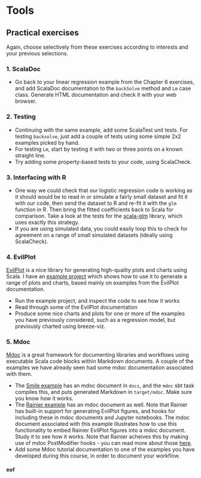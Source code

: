 # Tools

## Practical exercises

Again, choose selectively from these exercises according to interests and your previous selections.

### 1. ScalaDoc

* Go back to your linear regression example from the Chapter 6 exercises, and add ScalaDoc documentation to the `backSolve` method and `Lm` case class. Generate HTML documentation and check it with your web browser.

### 2. Testing

* Continuing with the same example, add some ScalaTest unit tests. For testing `backsolve`, just add a couple of tests using some simple 2x2 examples picked by hand.
* For testing `Lm`, start by testing it with two or three points on a known straight line.
* Try adding some property-based tests to your code, using ScalaCheck.

### 3. Interfacing with R

* One way we could check that our logistic regression code is working as it should would be to read in or simulate a fairly small dataset and fit it with our code, then send the dataset to R and re-fit it with the `glm` function in R. Then bring the fitted coefficients back to Scala for comparison. Take a look at the tests for the [scala-glm](https://github.com/darrenjw/scala-glm/) library, which uses exactly this strategy.
* If you are using simulated data, you could easily loop this to check for agreement on a range of small simulated datasets (ideally using ScalaCheck).

### 4. EvilPlot

[EvilPlot](https://cibotech.github.io/evilplot/) is a nice library for generating high-quality plots and charts using Scala. I have an [example project](../examples/C7-EvilPlot/) which shows how to use it to generate a range of plots and charts, based mainly on examples from the EvilPlot documentation.

* Run the example project, and inspect the code to see how it works
* Read through some of the EvilPlot documentation
* Produce some nice charts and plots for one or more of the examples you have previously considered, such as a regression model, but previously charted using breeze-viz.

### 5. Mdoc

[Mdoc](https://scalameta.org/mdoc/) is a great framework for documenting libraries and workflows using executable Scala code blocks within Markdown documents. A couple of the examples we have already seen had some mdoc documentation associated with them.

* The [Smile example](../examples/C6-Smile/) has an mdoc document in `docs`, and the `mdoc` sbt task compiles this, and puts generated Markdown in `target/mdoc`. Make sure you know how it works.
* The [Rainier example](../examples/C6-Rainier/) has an mdoc document as well. Note that Rainier has built-in support for generating EvilPlot figures, and hooks for including these in mdoc documents and Jupyter notebooks. The mdoc document associated with this example illustrates how to use this functionality to embed Rainier EvilPlot figures into a mdoc document. Study it to see how it works. Note that Rainier acheives this by making use of mdoc PostModifier hooks - you can read more about those [here](https://scalameta.org/mdoc/docs/modifiers.html#postmodifier).
* Add some Mdoc tutorial documentation to one of the examples you have developed during this course, in order to document your workflow.




#### eof
